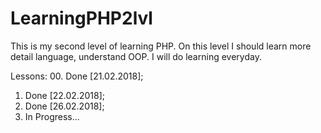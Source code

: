 # LearningPHP2lvl
This is my second level of learning PHP.
On this level I should learn more detail language, understand OOP.
I will do learning everyday.

Lessons:
00. Done [21.02.2018];
01. Done [22.02.2018];
02. Done [26.02.2018];
03. In Progress...

